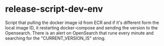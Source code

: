 # release-script-dev-env

Script that pulling the docker image id from ECR and if it's different form the local image ID, it restarting docker-compose and sending the version to the Opensearch.
There is an alert on OpenSearch that rune every minute and searching for the "CURRENT_VERSION_IS" string.
